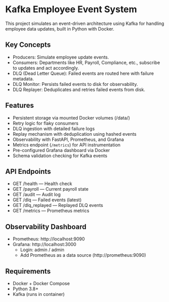 # Kafka Employee Event System

This project simulates an event-driven architecture using Kafka for handling employee data updates, built in Python with Docker.

## Key Concepts

- Producers: Simulate employee update events.
- Consumers: Departments like HR, Payroll, Compliance, etc., subscribe to updates and act accordingly.
- DLQ (Dead Letter Queue): Failed events are routed here with failure metadata.
- DLQ Monitor: Persists failed events to disk for observability.
- DLQ Replayer: Deduplicates and retries failed events from disk.

## Features

- Persistent storage via mounted Docker volumes (/data/)
- Retry logic for flaky consumers
- DLQ ingestion with detailed failure logs
- Replay mechanism with deduplication using hashed events
- Observability with FastAPI, Prometheus, and Grafana
- Metrics endpoint (`/metrics`) for API instrumentation
- Pre-configured Grafana dashboard via Docker
- Schema validation checking for Kafka events

## API Endpoints

- GET /health — Health check
- GET /payroll — Current payroll state
- GET /audit — Audit log
- GET /dlq — Failed events (latest)
- GET /dlq_replayed — Replayed DLQ events
- GET /metrics — Prometheus metrics

## Observability Dashboard

- Prometheus: http://localhost:9090
- Grafana: http://localhost:3000
  - Login: admin / admin
  - Add Prometheus as a data source (http://prometheus:9090)

## Requirements

- Docker + Docker Compose
- Python 3.8+
- Kafka (runs in container)
